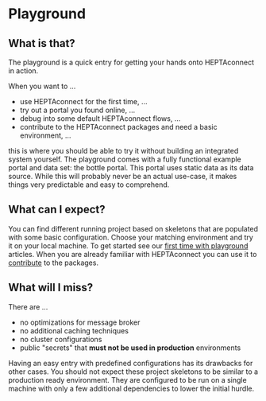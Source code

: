 # Playground

## What is that?

The playground is a quick entry for getting your hands onto HEPTAconnect in action.

When you want to …
* use HEPTAconnect for the first time, … 
* try out a portal you found online, …
* debug into some default HEPTAconnect flows, …
* contribute to the HEPTAconnect packages and need a basic environment, …

this is where you should be able to try it without building an integrated system yourself.
The playground comes with a fully functional example portal and data set: the bottle portal.
This portal uses static data as its data source.
While this will probably never be an actual use-case, it makes things very predictable and easy to comprehend.


## What can I expect?

You can find different running project based on skeletons that are populated with some basic configuration.
Choose your matching environment and try it on your local machine.
To get started see our [first time with playground](./002-first-time.md) articles.
When you are already familiar with HEPTAconnect you can use it to [contribute](./005-contribution.md) to the packages.


## What will I miss?

There are …
* no optimizations for message broker
* no additional caching techniques
* no cluster configurations
* public "secrets" that **must not be used in production** environments

Having an easy entry with predefined configurations has its drawbacks for other cases.
You should not expect these project skeletons to be similar to a production ready environment.
They are configured to be run on a single machine with only a few additional dependencies to lower the initial hurdle.
